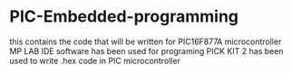 # PIC-Embedded-programming
this contains the code that will be written for PIC16F877A microcontroller
MP LAB IDE software has been used for programing
PICK KIT 2 has been used to write .hex code in PIC microcontroller 
